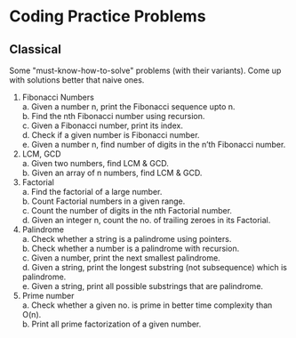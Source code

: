# Coding Practice Problems
## Classical
Some "must-know-how-to-solve" problems (with their variants). Come up with solutions better that naive ones.
 1. Fibonacci Numbers  
  a. Given a number n, print the Fibonacci sequence upto n.  
  b. Find the nth Fibonacci number using recursion.  
  c. Given a Fibonacci number, print its index.  
  d. Check if a given number is Fibonacci number.  
  e. Given a number n, find number of digits in the n’th Fibonacci number.  
 2. LCM, GCD  
  a. Given two numbers, find LCM & GCD.  
  b. Given an array of n numbers, find LCM & GCD.
 3. Factorial  
  a. Find the factorial of a large number.  
  b. Count Factorial numbers in a given range.  
  c. Count the number of digits in the nth Factorial number.  
  d. Given an integer n, count the no. of trailing zeroes in its Factorial.
 4. Palindrome  
  a. Check whether a string is a palindrome using pointers.  
  b. Check whether a number is a palindrome with recursion.  
  c. Given a number, print the next smallest palindrome.  
  d. Given a string, print the longest substring (not subsequence) which is palindrome.  
  e. Given a string, print all possible substrings that are palindrome.
 5. Prime number  
  a. Check whether a given no. is prime in better time complexity than O(n).  
  b. Print all prime factorization of a given number.

